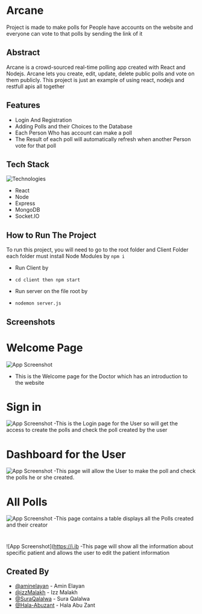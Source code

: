# Arcane

Project is made to make polls for People have accounts on the website
and everyone can vote to that polls by sending the link of it 


## Abstract
Arcane is a crowd-sourced real-time polling app created with React and Nodejs. Arcane lets you create, edit, update, delete public polls and vote on them publicly. This project is just an example of using react, nodejs and restfull apis all together

## Features

- Login And Registration
- Adding Polls and their Choices to the Database
- Each Person Who has account can make a poll
- The Result of each poll will automatically refresh when another Person vote for that poll


## Tech Stack


![Technologies](https://miro.medium.com/max/1400/1*u0WymkmJT6Bu6kGQ10G_5Q.webp)
- React
- Node
- Express
- MongoDB
- Socket.IO



## How to Run The Project

To run this project, you will need to go to the root folder and Client Folder each folder must install Node Modules by `npm i`

- Run Client by 

- `cd client then npm start`
- Run server on the file root by 

- `nodemon server.js`


## Screenshots

# Welcome Page 
![App Screenshot](https://i.ibb.co/vJ5TcnC/Screen-Recording-2022-10-15-at-6-10-57-PM-Adobe-Express.gif)
- This is the Welcome page for the Doctor which has an introduction to the website
# Sign in 
![App Screenshot](https://i.ibb.co/9twQrC0/sign-in.png)
-This is the Login page for the User so will get the access to create the polls and check the poll created by the user
# Dashboard for the User
![App Screenshot](https://i.ibb.co/LSWFMQt/All-polls.png)
-This page will allow the User to make the poll and check the polls he or she created.
# All Polls
![App Screenshot](https://i.ibb.co/phBS0t1/Polls.png)
-This page contains a table displays all the Polls created and their creator  
# 
![App Screenshot](https://i.ib
-This page will show all the information about specific patient and allows the user to edit the patient information 


## Created By
- [@aminelayan](https://github.com/aminelayan) - Amin Elayan
- [@izzMalakh](https://github.com/izzMalakh) - Izz Malakh
- [@SuraQalalwa](https://github.com/SuraQalalwa) - Sura Qalalwa
- [@Hala-Abuzant](https://github.com/Hala-Abuzant) - Hala Abu Zant



